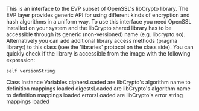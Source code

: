 This is an interface to the EVP subset of OpenSSL's libCrypto library. The EVP layer provides generic API for using different kinds of encryption and hash algorithms in a uniform way. To use this interface you need OpenSSL installed on your system and the libCrypto shared library has to be accessible through its generic (non-versioned) name (e.g. libcrypto.so). Alternatively you can add additional library access methods (pragma library:) to this class (see the 'libraries' protocol on the class side).
You can quickly check if the library is accessible from the image with the following expression:

	self versionString

Class Instance Variables
	ciphersLoaded <Boolean> are libCrypto's algorithm name to definition mappings loaded
	digestsLoaded <Boolean> are libCrypto's algorithm name to definition mappings loaded
	errorsLoaded <Boolean> are libCrypto's error string mappings loaded
